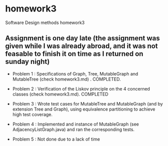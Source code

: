 # homework3

Software Design methods homework3

Assignment is one day late (the assignment was given while I was already abroad, and it was not feasable to finish it on time as I returned on sunday night)
---------

- Problem 1 : Specifications of Graph, Tree, MutableGraph and MutableTree (check homework3.md) . COMPLETED.

- Problem 2 : Verification of the Liskov principle on the 4 concerned classes (check homework3.md). COMPLETED

- Problem 3 : Wrote test cases for MutableTree and MutableGraph (and by extension Tree and Graph),
using equivalence partitioning to achieve high test coverage.

- Problem 4 : Implemented and instance of MutableGraph (see AdjacencyListGraph.java) and ran the corresponding tests.

- Problem 5 : Not done due to a lack of time